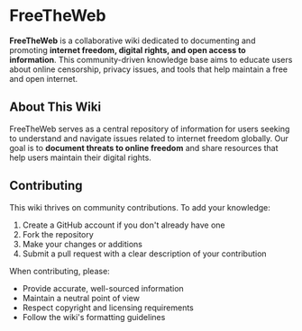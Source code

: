 # FreeTheWeb

**FreeTheWeb** is a collaborative wiki dedicated to documenting and promoting **internet freedom, digital rights, and open access to information**. This community-driven knowledge base aims to educate users about online censorship, privacy issues, and tools that help maintain a free and open internet.

## About This Wiki

FreeTheWeb serves as a central repository of information for users seeking to understand and navigate issues related to internet freedom globally. Our goal is to **document threats to online freedom** and share resources that help users maintain their digital rights.

## Contributing

This wiki thrives on community contributions. To add your knowledge:

1. Create a GitHub account if you don't already have one
2. Fork the repository
3. Make your changes or additions
4. Submit a pull request with a clear description of your contribution

When contributing, please:
- Provide accurate, well-sourced information
- Maintain a neutral point of view
- Respect copyright and licensing requirements
- Follow the wiki's formatting guidelines
